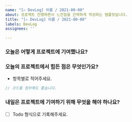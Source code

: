```yaml
---
name: "[✍️ DevLog] 이름 / 2021-00-00"
about: 프로젝트 진행하면서 느낀점을 간략하게 작성하는 템플릿입니다.
title: "[✍️ DevLog] 이름 / 2021-00-00"
labels: DevLog
assignees: ''

---
```


### 오늘은 어떻게 프로젝트에 기여했나요?

### 오늘의 프로젝트에서 힘든 점은 무엇인가요?
* 항목별로 적어주세요.

```js
// 코드를 첨부해도 좋습니다.
```

### 내일은 프로젝트에 기여하기 위해 무엇을 해야 하나요?
* [ ]  Todo 형식으로 기록해주세요.
